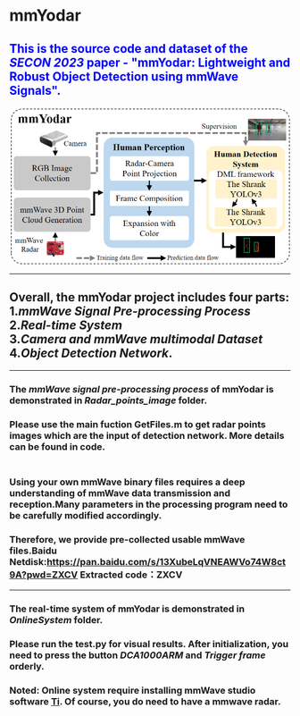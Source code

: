 # mmYodar
## <font color=Blue>This is the source code and dataset of the ***SECON 2023*** paper - "mmYodar: Lightweight and Robust Object Detection using mmWave Signals". <br></font>
![image](https://github.com/ChangYuance/mmYodar/blob/main/cover/cover.jpg)
****
## Overall, the mmYodar project includes four parts: <br> 1.*mmWave Signal Pre-processing Process* <br> 2.***Real-time System*** <br> 3.***Camera and mmWave multimodal Dataset*** <br> 4.***Object Detection Network***.
****
### The *mmWave signal pre-processing process* of mmYodar is demonstrated in *Radar_points_image* folder.<br>
### Please use the main fuction GetFiles.m to get radar points images which are the input of detection network. More details can be found in code.<br><br>
### Using your own mmWave binary files requires a deep understanding of mmWave data transmission and reception.Many parameters in the processing program need to be carefully modified accordingly.
### Therefore, we provide pre-collected usable mmWave files.Baidu Netdisk:https://pan.baidu.com/s/13XubeLqVNEAWVo74W8ct9A?pwd=ZXCV Extracted code：ZXCV
****
### The real-time system of mmYodar is demonstrated in *OnlineSystem* folder.<br>
### Please run the test.py for visual results. After initialization, you need to press the button *DCA1000ARM* and *Trigger frame* orderly. <br>
### Noted: Online system require installing mmWave studio software [Ti](link:https://www.ti.com/tool/MMWAVE-STUDIO). Of course, you do need to have a mmwave radar.
